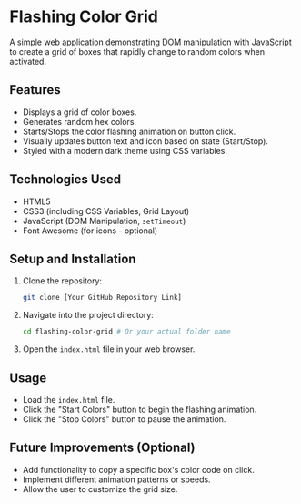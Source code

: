 # Flashing Color Grid

A simple web application demonstrating DOM manipulation with JavaScript to create a grid of boxes that rapidly change to random colors when activated.

## Features

*   Displays a grid of color boxes.
*   Generates random hex colors.
*   Starts/Stops the color flashing animation on button click.
*   Visually updates button text and icon based on state (Start/Stop).
*   Styled with a modern dark theme using CSS variables.

## Technologies Used

*   HTML5
*   CSS3 (including CSS Variables, Grid Layout)
*   JavaScript (DOM Manipulation, `setTimeout`)
*   Font Awesome (for icons - optional)

## Setup and Installation

1.  Clone the repository:
    ```bash
    git clone [Your GitHub Repository Link]
    ```
2.  Navigate into the project directory:
    ```bash
    cd flashing-color-grid # Or your actual folder name
    ```
3.  Open the `index.html` file in your web browser.

## Usage

*   Load the `index.html` file.
*   Click the "Start Colors" button to begin the flashing animation.
*   Click the "Stop Colors" button to pause the animation.

## Future Improvements (Optional)

*   Add functionality to copy a specific box's color code on click.
*   Implement different animation patterns or speeds.
*   Allow the user to customize the grid size.
